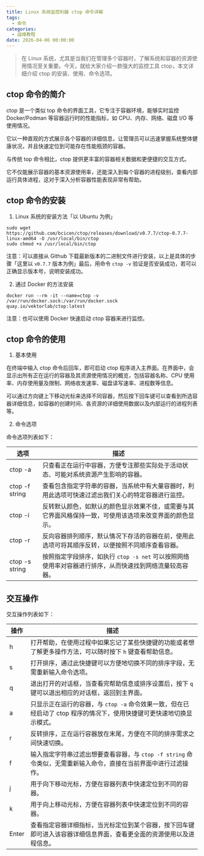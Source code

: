 ```yaml
---
title: Linux 系统监控利器 ctop 命令详解
tags:
  - 命令
categories:
  - 运维教程
date: 2026-04-06 00:00:00
---
```


> 在 Linux 系统，尤其是当我们在管理多个容器时，了解系统和容器的资源使用情况至关重要。今天，就给大家介绍一款强大的监控工具 ctop，本文详细介绍 ctop 的安装、使用、命令选项。

<!-- more -->

## ctop 命令的简介

ctop 是一个类似 top 命令的界面工具，它专注于容器环境，能够实时监控 Docker/Podman 等容器运行时的性能指标，如 CPU、内存、网络、磁盘 I/O 等使用情况。

它以一种直观的方式展示各个容器的详细信息，让管理员可以迅速掌握系统整体健康状况，并且快速定位到可能存在性能瓶颈的容器。

与传统 top 命令相比，ctop 提供更丰富的容器相关数据和更便捷的交互方式。

它不仅能展示容器的基本资源使用率，还能深入到每个容器的进程级别，查看内部运行具体进程，这对于深入分析容器性能表现非常有帮助。

## ctop 命令的安装

1. Linux 系统的安装方法「以 Ubuntu 为例」

```
sudo wget https://github.com/bcicen/ctop/releases/download/v0.7.7/ctop-0.7.7-linux-amd64 -O /usr/local/bin/ctop
sudo chmod +x /usr/local/bin/ctop
```

注意：可以直接从 Github 下载最新版本的二进制文件进行安装，以上是具体的步骤「这里以 `v0.7.7` 版本为例」最后，用命令 `ctop -v` 验证是否安装成功，若可以正确显示版本号，说明安装成功。

2. 通过 Docker 的方法安装

```
docker run --rm -it --name=ctop -v /var/run/docker.sock:/var/run/docker.sock quay.io/vektorlab/ctop:latest
```

注意：也可以使用 Docker 快速启动 ctop 容器来进行监控。

## ctop 命令的使用

1. 基本使用

在终端中输入 ctop 命令后回车，即可启动 ctop 程序进入主界面。在界面中，会显示出所有正在运行的容器及其资源使用情况的概览，包括容器名称、CPU 使用率、内存使用量及限制、网络收发速率、磁盘读写速率、进程数等信息。

可以通过方向键上下移动光标来选择不同容器，然后按下回车键可以查看到所选容器详细信息，如容器的创建时间、各资源的详细使用数据以及内部运行的进程列表等。

2. 命令选项

命令选项列表如下：

| 选项 | 描述 |
| - | - |
| ctop -a | 只查看正在运行中容器，方便专注那些实际处于活动状态、可能对系统资源产生影响的容器。 |
| ctop -f string | 查看包含指定字符串的容器，当系统中有大量容器时，利用此选项可快速过滤出我们关心的特定容器进行监控。 |
| ctop -i | 反转默认颜色，如默认的颜色显示效果不佳，或需要与其它界面风格保持一致，可使用该选项来改变界面的颜色显示。 |
| ctop -r | 反向容器排列顺序，默认情况下存活的容器在前，使用此选项可将其顺序反转，以便按照不同顺序查看容器。 |
| ctop -s string | 按照指定字段排序，如执行 `ctop -s net` 可以按照网络使用率对容器进行排序，从而快速找到网络流量较高容器。 |

## 交互操作

交互操作列表如下：

| 操作 | 描述 |
| - | - |
| h | 打开帮助，在使用过程中如果忘记了某些快捷键的功能或者想了解更多操作方法，可以随时按下 `h` 键查看帮助信息。 |
| s | 打开排序，通过此快捷键可以方便地切换不同的排序字段，无需重新输入命令选项。 |
| q | 退出打开的对话框，当查看完帮助信息或排序设置后，按下 `q` 键可以退出相应的对话框，返回到主界面。 |
| a | 只显示正在运行的容器，与 `ctop -a` 命令效果一致，但在已经启动了 ctop 程序的情况下，使用快捷键可更快速地切换显示模式。 |
| r | 反转排序，正在运行容器放在末尾，方便在不同的排序需求之间快速切换。 |
| f | 输入指定字符串过滤出想要查看容器，与 `ctop -f string` 命令类似，无需重新输入命令，直接在当前界面中进行过滤操作。 |
| j | 用于向下移动光标，方便在容器列表中快速定位到不同的容器。 |
| k | 用于向上移动光标，方便在容器列表中快速定位到不同的容器。 |
| Enter | 查看指定容器详细指标，当光标定位到某个容器，按下回车键即可进入该容器详细信息界面，查看更全面的资源使用以及进程信息。 |